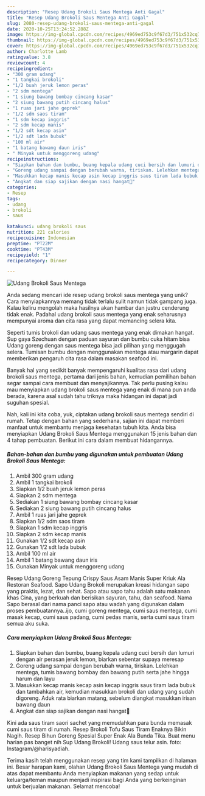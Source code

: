 ```yaml
---
description: "Resep Udang Brokoli Saus Mentega Anti Gagal"
title: "Resep Udang Brokoli Saus Mentega Anti Gagal"
slug: 2080-resep-udang-brokoli-saus-mentega-anti-gagal
date: 2020-10-25T13:24:52.288Z
image: https://img-global.cpcdn.com/recipes/4969ed753c9f67d3/751x532cq70/udang-brokoli-saus-mentega-foto-resep-utama.jpg
thumbnail: https://img-global.cpcdn.com/recipes/4969ed753c9f67d3/751x532cq70/udang-brokoli-saus-mentega-foto-resep-utama.jpg
cover: https://img-global.cpcdn.com/recipes/4969ed753c9f67d3/751x532cq70/udang-brokoli-saus-mentega-foto-resep-utama.jpg
author: Charlotte Lamb
ratingvalue: 3.8
reviewcount: 4
recipeingredient:
- "300 gram udang"
- "1 tangkai brokoli"
- "1/2 buah jeruk lemon peras"
- "2 sdm mentega"
- "1 siung bawang bombay cincang kasar"
- "2 siung bawang putih cincang halus"
- "1 ruas jari jahe geprek"
- "1/2 sdm saos tiram"
- "1 sdm kecap inggris"
- "2 sdm kecap manis"
- "1/2 sdt kecap asin"
- "1/2 sdt lada bubuk"
- "100 ml air"
- "1 batang bawang daun iris"
- " Minyak untuk menggoreng udang"
recipeinstructions:
- "Siapkan bahan dan bumbu, buang kepala udang cuci bersih dan lumuri dengan air perasan jeruk lemon, biarkan sebentar supaya meresap"
- "Goreng udang sampai dengan berubah warna, tiriskan. Lelehkan mentega, tumis bawang bombay dan bawang putih serta jahe hingga harum dan layu"
- "Masukkan kecap manis kecap asin kecap inggris saus tiram lada bubuk dan tambahkan air, kemudian masukkan brokoli dan udang yang sudah digoreng. Aduk rata biarkan matang, sebelum diangkat masukkan irisan bawang daun"
- "Angkat dan siap sajikan dengan nasi hangat🙏"
categories:
- Resep
tags:
- udang
- brokoli
- saus

katakunci: udang brokoli saus 
nutrition: 221 calories
recipecuisine: Indonesian
preptime: "PT22M"
cooktime: "PT43M"
recipeyield: "1"
recipecategory: Dinner

---
```



![Udang Brokoli Saus Mentega](https://img-global.cpcdn.com/recipes/4969ed753c9f67d3/751x532cq70/udang-brokoli-saus-mentega-foto-resep-utama.jpg)

Anda sedang mencari ide resep udang brokoli saus mentega yang unik? Cara menyiapkannya memang tidak terlalu sulit namun tidak gampang juga. Kalau keliru mengolah maka hasilnya akan hambar dan justru cenderung tidak enak. Padahal udang brokoli saus mentega yang enak seharusnya mempunyai aroma dan cita rasa yang dapat memancing selera kita.

Seperti tumis brokoli dan udang saus mentega yang enak dimakan hangat. Sup gaya Szechuan dengan paduan sayuran dan bumbu cuka hitam bisa Udang goreng dengan saus mentega bisa jadi pilihan yang menggugah selera. Tumisan bumbu dengan menggunakan mentega atau margarin dapat memberikan pengaruh cita rasa dalam masakan seafood ini.

Banyak hal yang sedikit banyak mempengaruhi kualitas rasa dari udang brokoli saus mentega, pertama dari jenis bahan, kemudian pemilihan bahan segar sampai cara membuat dan menyajikannya. Tak perlu pusing kalau mau menyiapkan udang brokoli saus mentega yang enak di mana pun anda berada, karena asal sudah tahu triknya maka hidangan ini dapat jadi suguhan spesial.


Nah, kali ini kita coba, yuk, ciptakan udang brokoli saus mentega sendiri di rumah. Tetap dengan bahan yang sederhana, sajian ini dapat memberi manfaat untuk membantu menjaga kesehatan tubuh kita. Anda bisa menyiapkan Udang Brokoli Saus Mentega menggunakan 15 jenis bahan dan 4 tahap pembuatan. Berikut ini cara dalam membuat hidangannya.

<!--inarticleads1-->

##### Bahan-bahan dan bumbu yang digunakan untuk pembuatan Udang Brokoli Saus Mentega:

1. Ambil 300 gram udang
1. Ambil 1 tangkai brokoli
1. Siapkan 1/2 buah jeruk lemon peras
1. Siapkan 2 sdm mentega
1. Sediakan 1 siung bawang bombay cincang kasar
1. Sediakan 2 siung bawang putih cincang halus
1. Ambil 1 ruas jari jahe geprek
1. Siapkan 1/2 sdm saos tiram
1. Siapkan 1 sdm kecap inggris
1. Siapkan 2 sdm kecap manis
1. Gunakan 1/2 sdt kecap asin
1. Gunakan 1/2 sdt lada bubuk
1. Ambil 100 ml air
1. Ambil 1 batang bawang daun iris
1. Gunakan  Minyak untuk menggoreng udang


Resep Udang Goreng Tepung Crispy Saus Asam Manis Super Kriuk Ala Restoran Seafood. Sapo Udang Brokoli merupakan kreasi hidangan sapo yang praktis, lezat, dan sehat. Sapo atau sapo tahu adalah satu makanan khas Cina, yang berkuah dan berisikan sayuran, tahu, dan seafood. Nama Sapo berasal dari nama panci sapo atau wadah yang digunakan dalam proses pembuatannya..ijo, cumi goreng mentega, cumi saus mentega, cumi masak kecap, cumi saus padang, cumi pedas manis, serta cumi saus tiram semua aku suka. 

<!--inarticleads2-->

##### Cara menyiapkan Udang Brokoli Saus Mentega:

1. Siapkan bahan dan bumbu, buang kepala udang cuci bersih dan lumuri dengan air perasan jeruk lemon, biarkan sebentar supaya meresap
1. Goreng udang sampai dengan berubah warna, tiriskan. Lelehkan mentega, tumis bawang bombay dan bawang putih serta jahe hingga harum dan layu
1. Masukkan kecap manis kecap asin kecap inggris saus tiram lada bubuk dan tambahkan air, kemudian masukkan brokoli dan udang yang sudah digoreng. Aduk rata biarkan matang, sebelum diangkat masukkan irisan bawang daun
1. Angkat dan siap sajikan dengan nasi hangat🙏


Kini ada saus tiram saori sachet yang memudahkan para bunda memasak cumi saus tiram di rumah. Resep Brokoli Tofu Saus Tiram Enaknya Bikin Nagih. Resep Bihun Goreng Spesial Super Enak Ala Bunda Tika. Buat menu harian pas banget nih Sup Udang Brokoli! Udang saus telur asin. foto: Instagram/@harisyadiah. 

Terima kasih telah menggunakan resep yang tim kami tampilkan di halaman ini. Besar harapan kami, olahan Udang Brokoli Saus Mentega yang mudah di atas dapat membantu Anda menyiapkan makanan yang sedap untuk keluarga/teman maupun menjadi inspirasi bagi Anda yang berkeinginan untuk berjualan makanan. Selamat mencoba!
